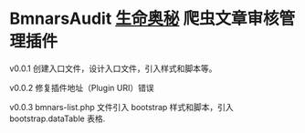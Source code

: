 # BmnarsAudit [生命奥秘](http://www.lifeomics.com/) 爬虫文章审核管理插件 #

v0.0.1 创建入口文件，设计入口文件，引入样式和脚本等。

v0.0.2 修复插件地址（Plugin URI）错误

v0.0.3 bmnars-list.php 文件引入 bootstrap 样式和脚本，引入 bootstrap.dataTable 表格.